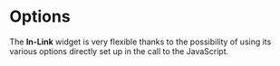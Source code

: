 # Options #

The **In-Link** widget is very flexible thanks to the possibility of using its various options directly set up in the call to the JavaScript.